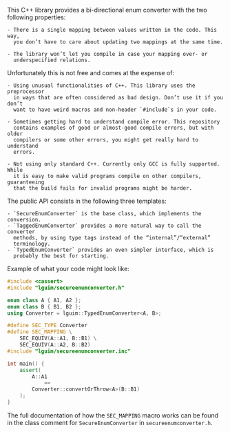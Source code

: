 This C++ library provides a bi-directional enum converter with the two following
properties:

    - There is a single mapping between values written in the code. This way,
      you don’t have to care about updating two mappings at the same time.

    - The library won’t let you compile in case your mapping over- or
      underspecified relations.

Unfortunately this is not free and comes at the expense of:

    - Using unusual functionalities of C++. This library uses the preprocessor
      in ways that are often considered as bad design. Don’t use it if you don’t
      want to have weird macros and non-header `#include`s in your code.

    - Sometimes getting hard to understand compile error. This repository
      contains examples of good or almost-good compile errors, but with older
      compilers or some other errors, you might get really hard to understand
      errors.

    - Not using only standard C++. Currently only GCC is fully supported. While
      it is easy to make valid programs compile on other compilers, guaranteeing
      that the build fails for invalid programs might be harder.

The public API consists in the following three templates:

    - `SecureEnumConverter` is the base class, which implements the conversion.
    - `TaggedEnumConverter` provides a more natural way to call the converter
      methods, by using type tags instead of the “internal”/“external”
      terminology.
    - `TypedEnumConverter` provides an even simpler interface, which is
      probably the best for starting.

Example of what your code might look like:

```cpp
#include <cassert>
#include "lguim/secureenumconverter.h"

enum class A { A1, A2 };
enum class B { B1, B2 };
using Converter = lguim::TypedEnumConverter<A, B>;

#define SEC_TYPE Converter
#define SEC_MAPPING \
    SEC_EQUIV(A::A1, B::B1) \
    SEC_EQUIV(A::A2, B::B2)
#include "lguim/secureenumconverter.inc"

int main() {
    assert(
        A::A1
            ==
        Converter::convertOrThrow<A>(B::B1)
    );
}
```

The full documentation of how the `SEC_MAPPING` macro works can be found in the
class comment for `SecureEnumConverter` in `secureenumconverter.h`.
